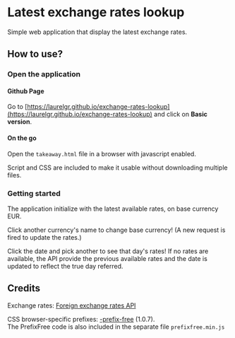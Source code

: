 # Latest exchange rates lookup
Simple web application that display the latest exchange rates.

## How to use?
### Open the application
#### Github Page
Go to [https://laurelgr.github.io/exchange-rates-lookup](https://laurelgr.github.io/exchange-rates-lookup) and 
click on __Basic version__.

#### On the go
Open the `takeaway.html` file in a browser with javascript enabled.

Script and CSS are included to make it usable without downloading multiple files.

### Getting started
The application initialize with the latest available rates, on base currency EUR.  

Click another currency's name to change base currency! (A new request is fired to update the rates.)

Click the date and pick another to see that day's rates! If no rates are available, the API provide the previous 
available rates and the date is updated to reflect the true day referred.
## Credits
Exchange rates: [Foreign exchange rates API](https://exchangeratesapi.io)

CSS browser-specific prefixes: [-prefix-free](https://projects.verou.me/prefixfree/) (1.0.7).  
The PrefixFree code is also included in the separate file `prefixfree.min.js`

